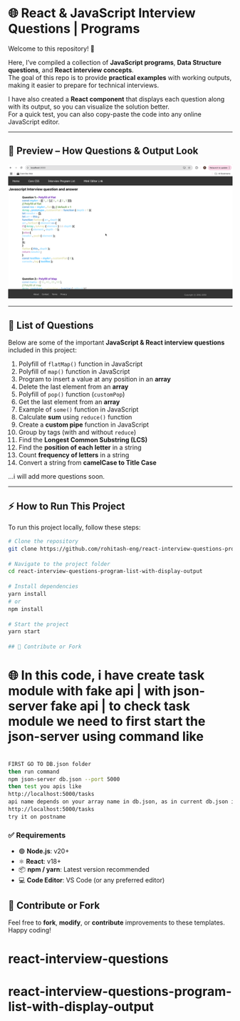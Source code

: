 # 🌐 React & JavaScript Interview Questions | Programs

Welcome to this repository! 🚀  

Here, I’ve compiled a collection of **JavaScript programs**, **Data Structure questions**, and **React interview concepts**.  
The goal of this repo is to provide **practical examples** with working outputs, making it easier to prepare for technical interviews.  

I have also created a **React component** that displays each question along with its output, so you can visualize the solution better.  
For a quick test, you can also copy-paste the code into any online JavaScript editor.

---

## 📸 Preview – How Questions & Output Look    

![Question Screenshot](https://raw.githubusercontent.com/rohitash-eng/react-interview-questions-program-list-with-display-output/refs/heads/main/public/images/programs-test.png)

---

## 📑 List of Questions  

Below are some of the important **JavaScript & React interview questions** included in this project:  

1. Polyfill of `flatMap()` function in JavaScript  
2. Polyfill of `map()` function in JavaScript  
3. Program to insert a value at any position in an **array**  
4. Delete the last element from an **array**  
5. Polyfill of `pop()` function (`customPop`)  
6. Get the last element from an **array**  
7. Example of `some()` function in JavaScript  
8. Calculate **sum** using `reduce()` function  
9. Create a **custom pipe** function in JavaScript  
10. Group by tags (with and without `reduce`)  
11. Find the **Longest Common Substring (LCS)**  
12. Find the **position of each letter** in a string  
13. Count **frequency of letters** in a string  
14. Convert a string from **camelCase to Title Case**  

...i will add more questions soon.

---

## ⚡ How to Run This Project  

To run this project locally, follow these steps:  

```bash
# Clone the repository
git clone https://github.com/rohitash-eng/react-interview-questions-program-list-with-display-output.git

# Navigate to the project folder
cd react-interview-questions-program-list-with-display-output

# Install dependencies
yarn install
# or
npm install

# Start the project
yarn start

## 🙌 Contribute or Fork
```
# 🌐 In this code, i have create task module with fake api | with json-server fake api | to check task module we need to first start the json-server using command like

```bash

FIRST GO TO DB.json folder
then run command
npm json-server db.json --port 5000
then test you apis like
http://localhost:5000/tasks
api name depends on your array name in db.json, as in current db.json its tasks so all api work with
http://localhost:5000/tasks
try it on postname

```


### ✅ Requirements  

- 🟢 **Node.js**: v20+  
- ⚛️ **React**: v18+  
- 📦 **npm / yarn**: Latest version recommended  
- 💻 **Code Editor**: VS Code (or any preferred editor)  


## 🙌 Contribute or Fork

Feel free to **fork**, **modify**, or **contribute** improvements to these templates. Happy coding!
# react-interview-questions
# react-interview-questions-program-list-with-display-output